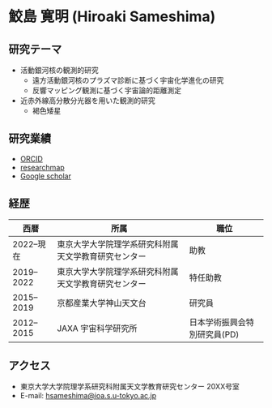 # 鮫島 寛明 (Hiroaki Sameshima)

## 研究テーマ
- 活動銀河核の観測的研究
  - 遠方活動銀河核のプラズマ診断に基づく宇宙化学進化の研究
  - 反響マッピング観測に基づく宇宙論的距離測定
- 近赤外線高分散分光器を用いた観測的研究
  - 褐色矮星

## 研究業績
- [ORCID](https://orcid.org/0000-0001-6401-723X)
- [researchmap](https://researchmap.jp/hiroaki.sameshima/?lang=japanese)
- [Google scholar](https://scholar.google.co.jp/citations?user=YNROWegAAAAJ&hl=ja&oi=ao)

## 経歴

|西暦|所属|職位|
|---|---|---|
|2022–現在|東京大学大学院理学系研究科附属天文学教育研究センター|助教|
|2019–2022|東京大学大学院理学系研究科附属天文学教育研究センター|特任助教|
|2015–2019|京都産業大学神山天文台|研究員|
|2012–2015|JAXA 宇宙科学研究所|日本学術振興会特別研究員(PD)|


## アクセス
- 東京大学大学院理学系研究科附属天文学教育研究センター 20XX号室
- E-mail: hsameshima@ioa.s.u-tokyo.ac.jp